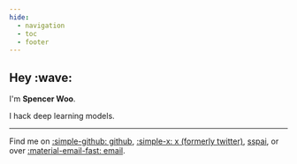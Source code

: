 ```yaml
---
hide:
  - navigation
  - toc
  - footer
---
```


<h2 markdown>Hey :wave:</h2>

I'm **Spencer Woo**.

I hack deep learning models.

---

Find me on [:simple-github: github](https://github.com/spencerwooo), [:simple-x: x (formerly twitter)](https://x.com/realSpencerWoo), [sspai](https://sspai.com/u/spencerwoo/posts), or over [:material-email-fast: email](mailto:spencer.wushangbo@gmail.com).